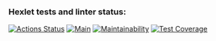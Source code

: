### Hexlet tests and linter status:
[![Actions Status](https://github.com/cheernomore/java-project-78/workflows/hexlet-check/badge.svg)](https://github.com/cheernomore/java-project-78/actions)
[![Main](https://github.com/cheernomore/java-project-78/workflows/main/badge.svg)](https://github.com/cheernomore/java-project-78/actions)
[![Maintainability](https://api.codeclimate.com/v1/badges/2fa3fe338a390b4f849a/maintainability)](https://codeclimate.com/github/cheernomore/java-project-78/maintainability)
[![Test Coverage](https://api.codeclimate.com/v1/badges/2fa3fe338a390b4f849a/test_coverage)](https://codeclimate.com/github/cheernomore/java-project-78/test_coverage)